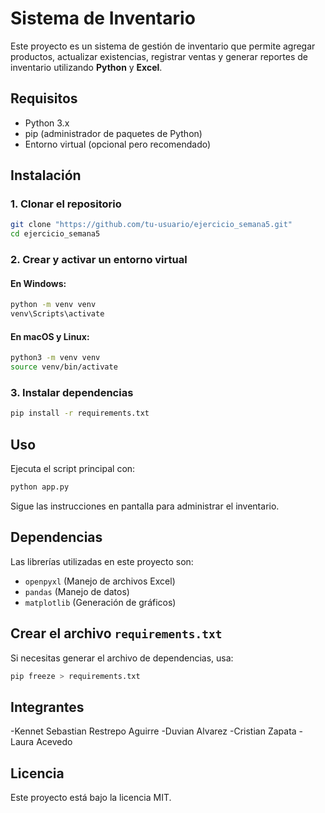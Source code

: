 # Sistema de Inventario

Este proyecto es un sistema de gestión de inventario que permite agregar productos, actualizar existencias, registrar ventas y generar reportes de inventario utilizando **Python** y **Excel**.

## Requisitos

- Python 3.x
- pip (administrador de paquetes de Python)
- Entorno virtual (opcional pero recomendado)

## Instalación

### 1. Clonar el repositorio
```bash
git clone "https://github.com/tu-usuario/ejercicio_semana5.git"
cd ejercicio_semana5
```

### 2. Crear y activar un entorno virtual
#### En Windows:
```bash
python -m venv venv
venv\Scripts\activate
```

#### En macOS y Linux:
```bash
python3 -m venv venv
source venv/bin/activate
```

### 3. Instalar dependencias
```bash
pip install -r requirements.txt
```

## Uso
Ejecuta el script principal con:
```bash
python app.py
```
Sigue las instrucciones en pantalla para administrar el inventario.

## Dependencias
Las librerías utilizadas en este proyecto son:
- `openpyxl` (Manejo de archivos Excel)
- `pandas` (Manejo de datos)
- `matplotlib` (Generación de gráficos)

## Crear el archivo `requirements.txt`
Si necesitas generar el archivo de dependencias, usa:
```bash
pip freeze > requirements.txt
```

## Integrantes 

-Kennet Sebastian Restrepo Aguirre
-Duvian Alvarez 
-Cristian Zapata
-Laura Acevedo


## Licencia
Este proyecto está bajo la licencia MIT.

